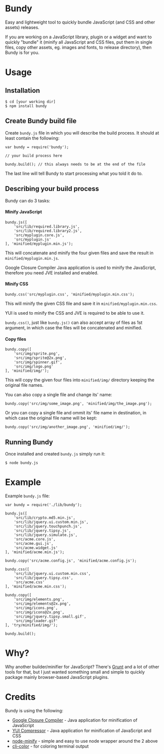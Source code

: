 Bundy
=====
Easy and lightweight tool to quickly bundle JavaScript (and CSS and other assets) releases.

If you are working on a JavaScript library, plugin or a widget and want to quickly "bundle" it (minify all JavaScript and CSS files, put them in single files, copy other assets, eg. images and fonts, to release directory), then Bundy is for you.

Usage
=====

## Installation

    $ cd [your working dir]
    $ npm install bundy

## Create Bundy build file

Create `bundy.js` file in which you will describe the build process. It should at least contain the following:

    var bundy = require('bundy');

    // your build process here

    bundy.build(); // this always needs to be at the end of the file

The last line will tell Bundy to start processing what you told it do to.

## Describing your build process

Bundy can do 3 tasks:

#### Minify JavaScript

    bundy.js([
        'src/lib/required.library.js',
        'src/lib/required.library2.js',
        'src/myplugin.core.js',
        'src/myplugin.js'
    ], 'minified/myplugin.min.js');

This will concatenate and minify the four given files and save the result in `minified/myplugin.min.js`.

Google Closure Compiler Java application is used to minify the JavaScript, therefore you need JVE installed and enabled.

#### Minify CSS

    bundy.css('src/myplugin.css', 'minified/myplugin.min.css');

This will minify the given CSS file and save it in `minified/myplugin.min.css`.

YUI is used to minify the CSS and JVE is required to be able to use it.

`bundy.css()`, just like `bundy.js()` can also accept array of files as 1st argument, in which case the files will be concatenated and minified.

#### Copy files

    bundy.copy([
        'src/img/sprite.png',
        'src/img/sprite@2x.png',
        'src/img/spinner.gif',
        'src/img/logo.png'
    ], 'minified/img/');

This will copy the given four files into `minified/img/` directory keeping the original file names.

You can also copy a single file and change its' name:

    bundy.copy('src/img/some_image.png', 'minified/img/the_image.png');

Or you can copy a single file and ommit its' file name in destination, in which case the original file name will be kept:

    bundy.copy('src/img/another_image.png', 'minified/img/');

## Running Bundy

Once installed and created `bundy.js` simply run it:

    $ node bundy.js

Example
=======

Example `bundy.js` file:

    var bundy = require('./lib/bundy');

    bundy.js([
        'src/lib/crypto.md5.min.js',
        'src/lib/jquery.ui.custom.min.js',
        'src/lib/jquery.touchpunch.js',
        'src/lib/jquery.tipsy.js',
        'src/lib/jquery.simulate.js',
        'src/acme.core.js',
        'src/acme.gui.js',
        'src/acme.widget.js'
    ], 'minified/acme.min.js');

    bundy.copy('src/acme.config.js', 'minified/acme.config.js');

    bundy.css([
        'src/lib/jquery.ui.custom.min.css',
        'src/lib/jquery.tipsy.css',
        'src/acme.css'
    ], 'minified/acme.min.css');

    bundy.copy([
        'src/img/elements.png',
        'src/img/elements@2x.png',
        'src/img/icons.png',
        'src/img/icons@2x.png',
        'src/img/jquery.tipsy.small.gif',
        'src/img/loader.gif'
    ], 'try/minified/img/');

    bundy.build();

Why?
====

Why another builder/minifier for JavaScript? There's [Grunt](http://gruntjs.com/) and a lot of other tools for that, but I just wanted something small and simple to quickly package mainly browser-based JavaScript plugins.

Credits
=======

Bundy is using the following:

* [Google Closure Compiler](https://developers.google.com/closure/compiler/) - Java application for minification of JavaScript
* [YUI Compressor](http://developer.yahoo.com/yui/compressor/) - Java application for minification of JavaScript and CSS
* [node-minify](https://github.com/srod/node-minify) - simple and easy to use node wrapper around the 2 above
* [cli-color](https://github.com/medikoo/cli-color) - for coloring terminal output